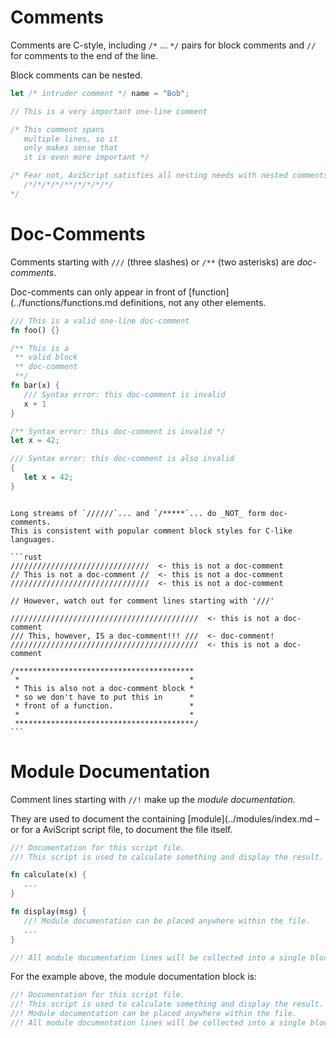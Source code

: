 Comments
========

Comments are C-style, including `/*` ... `*/` pairs for block comments and `//` for comments to the
end of the line.

Block comments can be nested.

```rust
let /* intruder comment */ name = "Bob";

// This is a very important one-line comment

/* This comment spans
   multiple lines, so it
   only makes sense that
   it is even more important */

/* Fear not, AviScript satisfies all nesting needs with nested comments:
   /*/*/*/*/**/*/*/*/*/
*/
```


Doc-Comments
============

Comments starting with `///` (three slashes) or `/**` (two asterisks) are _doc-comments_.

Doc-comments can only appear in front of [function](../functions/functions.md definitions, not any other elements.

```rust
/// This is a valid one-line doc-comment
fn foo() {}

/** This is a
 ** valid block
 ** doc-comment
 **/
fn bar(x) {
   /// Syntax error: this doc-comment is invalid
   x + 1
}

/** Syntax error: this doc-comment is invalid */
let x = 42;

/// Syntax error: this doc-comment is also invalid
{
   let x = 42;
}
```


~~~admonish tip "Tip: Special cases"

Long streams of `//////`... and `/*****`... do _NOT_ form doc-comments.
This is consistent with popular comment block styles for C-like languages.

```rust
///////////////////////////////  <- this is not a doc-comment
// This is not a doc-comment //  <- this is not a doc-comment
///////////////////////////////  <- this is not a doc-comment

// However, watch out for comment lines starting with '///'

//////////////////////////////////////////  <- this is not a doc-comment
/// This, however, IS a doc-comment!!! ///  <- doc-comment!
//////////////////////////////////////////  <- this is not a doc-comment

/****************************************
 *                                      *
 * This is also not a doc-comment block *
 * so we don't have to put this in      *
 * front of a function.                 *
 *                                      *
 ****************************************/
```
~~~


Module Documentation
====================

Comment lines starting with `//!` make up the _module documentation_.

They are used to document the containing [module](../modules/index.md &ndash;
or for a AviScript script file, to document the file itself.

```rust
//! Documentation for this script file.
//! This script is used to calculate something and display the result.

fn calculate(x) {
   ...
}

fn display(msg) {
   //! Module documentation can be placed anywhere within the file.
   ...
}

//! All module documentation lines will be collected into a single block.
```

For the example above, the module documentation block is:

```rust
//! Documentation for this script file.
//! This script is used to calculate something and display the result.
//! Module documentation can be placed anywhere within the file.
//! All module documentation lines will be collected into a single block.
```

